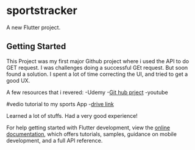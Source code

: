 # sportstracker

A new Flutter project.

## Getting Started

This Project was my first major Github project where i used the API to do GET request.
I was challenges doing a successful GEt request. But soon found a solution.
I spent a lot of time correcting the UI, and tried to get a good UX.

A few resources that i revered:
-Udemy
-[Git hub prject](https://github.com/beraldofilippo/volleystats)
-youtube

#vedio tutorial to my sports App
-[drive link](https://drive.google.com/file/d/1IZobb4NNP1z1LtmDSjVZuYItAX1hNKIW/view?usp=sharing)

Learned a lot of stuffs. Had a very good experience!



For help getting started with Flutter development, view the
[online documentation](https://docs.flutter.dev/), which offers tutorials,
samples, guidance on mobile development, and a full API reference.
